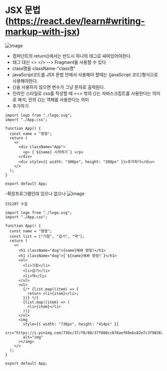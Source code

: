 # JSX 문법(https://react.dev/learn#writing-markup-with-jsx)

![image](https://github.com/gogoringhye/read/assets/145514996/3df52024-266d-490c-9643-27cc8a19e5eb)

- 컴퍼넌트의 return()에서는 반드시 하나의 태그로 싸여있어야한다.
- 태그 대신 <> </> --> Fragment를 사용할 수 있다
- class명을 className-"class명"
- javaScript코드를 JSX 문법 안에서 사용해야 할때는 {javaScript 코드}형식으로 사용해야한다.
- {}을 사용하지 않으면 변수가 그냥 문자로 출력된다.
- 인라인 스타일로 css를 작성할 때 ==> 밖의 {}는 자바스크립트를 사용한다는 의미로 해석, 안의 {}는 객체를 사용한다는 의미
- <div style={{ width: "300px", height: "200px" }}>추가하기</div>

```
import logo from "./logo.svg";
import "./App.css";

function App() {
  const name = "멍멍";
  return (
    <>
      <div className="App">
        <p> {`${name} 시작하기`} </p>
      </div>
      <div style={{ width: "300px", height: "200px" }}>추가하기</div>
    </>
  );
}

export default App;
```

-확장프로그램인데 있으나 없으나
![image](https://github.com/gogoringhye/read/assets/145514996/4856938c-c7f3-4e90-b737-96727e0d61ca)

```
231207 수업

import logo from "./logo.svg";
import "./App.css";

function App() {
  const name = "멍멍";
  const list = ["기침", "감기", "약"];
  return (
    <>
      <h1 className="dog">{name}해봐 멍멍!</h1>
      <h1 className="dog">{`${name}해봐 멍멍!`}</h1>
      <ul>
        <li>기침</li>
        <li>감기</li>
        <li>약</li>
      </ul>
      <ul>
        {/* {list.map((item) => {
          return <li>{item}</li>;
        })} */}
        {list.map((item) => (
          <li>{item}</li>
        ))}
      </ul>
      <img
        style={{ width: "736px", height: "414px" }}
        src="https://i.pinimg.com/736x/37/f0/88/37f088cc876aef69ebc82e7c3f98362f.jpg"
        alt="img"
      ></img>
    </>
  );
}

export default App;

```
